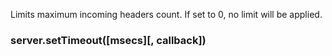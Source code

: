 
Limits maximum incoming headers count. If set to 0, no limit will be applied.

### server.setTimeout([msecs][, callback])
<!-- YAML
added: v0.9.12
-->